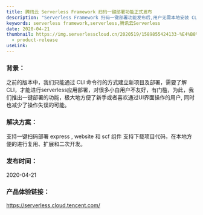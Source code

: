 ```yaml
---
title: 腾讯云 Serverless Framework 扫码一键部署功能正式发布
description: "Serverless Framework 扫码一键部署功能发布后,用户无需本地安装 CLI 即可快速体验一键式的全云端部署能力"
keywords: serverless framework,serverless,腾讯云Serverless
date: 2020-04-21
thumbnail: https://img.serverlesscloud.cn/2020519/1589855424133-%E4%B8%80%E4%BB%B6%E9%83%A8%E7%BD%B2.png
  - product-release 
useLink: 
---
```


### 背景：
之前的版本中，我们只能通过 CLI 命令行的方式建立新项目及部署，需要了解CLI，才能进行serverless应用部署，对很多小白用户不友好，有门槛，为此，我们推出一键部署的功能，极大地方便了新手或者喜欢通过UI界面操作的用户, 同时也减少了操作失误的可能。

### 解决方案：
支持一键扫码部署 express , website 和 scf 组件
支持下载项目代码，在本地方便的进行复用、扩展和二次开发。


### 发布时间：
2020-04-21

### 产品体验链接：
https://serverless.cloud.tencent.com/

